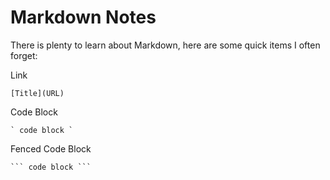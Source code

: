 # Markdown Notes

There is plenty to learn about Markdown, here are some quick items I often forget:

Link

```
[Title](URL)
```

Code Block

```
` code block `
```

Fenced Code Block

```
``` code block ```
```

